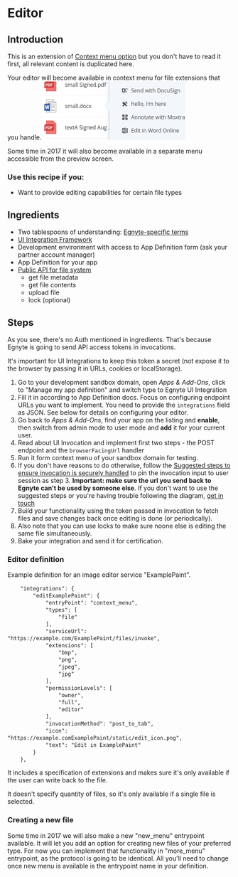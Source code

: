 # Editor

## Introduction

This is an extension of [Context menu option](context-menu.md) but you don't have to read it first, all relevant content is duplicated here.

Your editor will become available in context menu for file extensions that you handle.
![Screenshot of a context menu](./assets/context-menu.png)

Some time in 2017 it will also become available in a separate menu accessible from the preview screen.

### Use this recipe if you:
- Want to provide editing capabilities for certain file types

## Ingredients

- Two tablespoons of understanding: [Egnyte-specific terms](definitions.md)
- [UI Integration Framework](./ui-framework.md)
- Development environment with access to App Definition form (ask your partner account manager)
- App Definition for your app
- [Public API for file system](https://developers.egnyte.com/docs/read/File_System_Management_API_Documentation)
  - get file metadata
  - get file contents
  - upload file
  - lock (optional)

## Steps

As you see, there's no Auth mentioned in ingredients. That's because Egnyte is going to send API access tokens in invocations.

It's important for UI Integrations to keep this token a secret (not expose it to the browser by passing it in URLs, cookies or localStorage).

1. Go to your development sandbox domain, open *Apps & Add-Ons*, click to "Manage my app definition" and switch type to Egnyte UI Integration
1. Fill it in according to App Definition docs. Focus on configuring endpoint URLs you want to implement. You need to provide the `integrations` field as JSON. See below for details on configuring your editor.
1. Go back to *Apps & Add-Ons*, find your app on the listing and **enable**, then switch from admin mode to user mode and **add** it for your current user.
1. Read about UI Invocation and implement first two steps - the POST endpoint and the `browserFacingUrl` handler
1. Run it form context menu of your sandbox domain for testing.
1. If you don't have reasons to do otherwise, follow the [Suggested steps to ensure invocation is securely handled](https://github.com/egnyte/for-integrators/blob/master/doc/UIntegrate_flow.md#suggested-steps-to-ensure-invocation-is-securely-handled) to pin the invocation input to user session as step 3. **Important: make sure the url you send back to Egnyte can't be used by someone else**. If you don't want to use the suggested steps or you're having trouble following the diagram, [get in touch](./contact.md)
1. Build your functionality using the token passed in invocation to fetch files and save changes back once editing is done (or periodically).
1. Also note that you can use locks to make sure noone else is editing the same file simultaneously.
1. Bake your integration and send it for certification.


### Editor definition

Example definition for an image editor service "ExamplePaint".

```
    "integrations": {
        "editExamplePaint": {
            "entryPoint": "context_menu",
            "types": [
                "file"
            ],
            "serviceUrl": "https://example.com/ExamplePaint/files/invoke",
            "extensions": [
                "bmp",
                "png",
                "jpeg",
                "jpg"
            ],
            "permissionLevels": [
                "owner",
                "full",
                "editor"
            ],
            "invocationMethod": "post_to_tab",
            "icon": "https://example.comExamplePaint/static/edit_icon.png",
            "text": "Edit in ExamplePaint"
        }
    },
```

It includes a specification of extensions and makes sure it's only available if the user can write back to the file.

It doesn't specify quantity of files, so it's only available if a single file is selected.


### Creating a new file

Some time in 2017 we will also make a new "new_menu" entrypoint available. It will let you add an option for creating new files of your preferred type.
For now you can implement that functionality in "more_menu" entrypoint, as the protocol is going to be identical. All you'll need to change once new menu is available is the entrypoint name in your definition.
